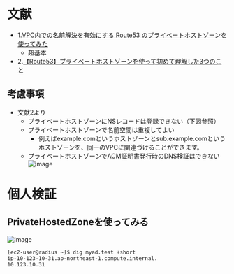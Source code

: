 # 文献
- 1.[VPC内での名前解決を有効にする Route53 のプライベートホストゾーンを使ってみた](https://dev.classmethod.jp/articles/route53-private-hostzone-beginner/)
  - 超基本
- 2.[【Route53】プライベートホストゾーンを使って初めて理解した3つのこと](https://dev.classmethod.jp/articles/route53-privatehostzone-3tips/)

## 考慮事項
- 文献2より
  - プライベートホストゾーンにNSレコードは登録できない（下図参照）
  - プライベートホストゾーンで名前空間は重複してよい
    - 例えばexample.comというホストゾーンとsub.example.comというホストゾーンを、同一のVPCに関連づけることができます。
  - プライベートホストゾーンでACM証明書発行時のDNS検証はできない
![image](https://user-images.githubusercontent.com/60077121/102012299-f6302c00-3d8c-11eb-95dd-caac4a1cb321.png)

# 個人検証
## PrivateHostedZoneを使ってみる
![image](https://user-images.githubusercontent.com/60077121/102682460-f73ddf00-420c-11eb-829f-51d698fa3519.png)


```
[ec2-user@radius ~]$ dig myad.test +short
ip-10-123-10-31.ap-northeast-1.compute.internal.
10.123.10.31
```
